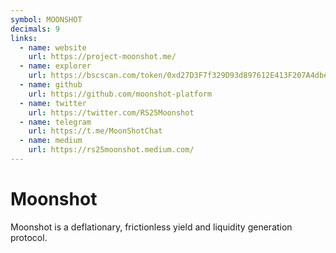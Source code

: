 ```yaml
---
symbol: MOONSHOT
decimals: 9
links:
  - name: website
    url: https://project-moonshot.me/
  - name: explorer
    url: https://bscscan.com/token/0xd27D3F7f329D93d897612E413F207A4dbe8bF799
  - name: github
    url: https://github.com/moonshot-platform
  - name: twitter
    url: https://twitter.com/RS25Moonshot
  - name: telegram
    url: https://t.me/MoonShotChat
  - name: medium
    url: https://rs25moonshot.medium.com/
---
```


# Moonshot

Moonshot is a deflationary, frictionless yield and liquidity generation protocol.
